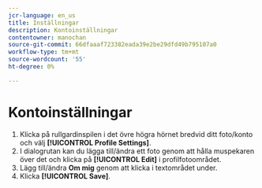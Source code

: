 ```yaml
---
jcr-language: en_us
title: Inställningar
description: Kontoinställningar
contentowner: manochan
source-git-commit: 66dfaaaf723382eada39e2be29dfd49b795107a0
workflow-type: tm+mt
source-wordcount: '55'
ht-degree: 0%

---
```




# Kontoinställningar

1. Klicka på rullgardinspilen i det övre högra hörnet bredvid ditt foto/konto och välj **[!UICONTROL Profile Settings]**.
1. I dialogrutan kan du lägga till/ändra ett foto genom att hålla muspekaren över det och klicka på **[!UICONTROL Edit]** i profilfotoområdet.
1. Lägg till/ändra **Om mig** genom att klicka i textområdet under.
1. Klicka **[!UICONTROL Save]**.
